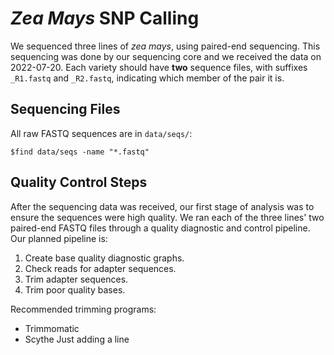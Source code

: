 # *Zea Mays* SNP Calling

We sequenced three lines of *zea mays*, using paired-end sequencing. This sequencing was done 
by our sequencing core and we received the data on 2022-07-20. Each variety should have **two**
sequence files, with suffixes `_R1.fastq` and `_R2.fastq`, indicating which member of the pair
it is.

## Sequencing Files

All raw FASTQ sequences are in `data/seqs/`:

	$find data/seqs -name "*.fastq"

## Quality Control Steps


After the sequencing data was received, our first stage of analysis
was to ensure the sequences were high quality. We ran each of the
three lines' two paired-end FASTQ files through a quality diagnostic
and control pipeline. Our planned pipeline is:


1. Create base quality diagnostic graphs.
2. Check reads for adapter sequences.
3. Trim adapter sequences.
4. Trim poor quality bases.


Recommended trimming programs:


- Trimmomatic
- Scythe
Just adding a line
